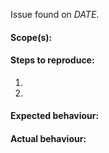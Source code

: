 <!--

Thanks for your interest in the Spotify Web API!
If you're submitting a bug, please use the following template.
If your issue is a feature request, please include your use-case so that we have all the necessary info.

-->

<!-- Title: Cannot retrieve profile for user with user ID "^" -->

Issue found on *DATE*.

#### Scope(s):

#### Steps to reproduce:
1.
2.

#### Expected behaviour:

#### Actual behaviour:
